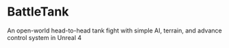 # BattleTank
An open-world head-to-head tank fight with simple AI, terrain, and advance control system in Unreal 4
